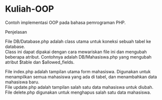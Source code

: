 # Kuliah-OOP
Contoh implementasi OOP pada bahasa pemrograman PHP.   

Penjelasan

File DB/Database.php adalah class utama untuk koneksi sebuah tabel ke database.  
Class ini dapat dipakai dengan cara mewariskan file ini dan mengubah beberapa atribut. 
Contohnya adalah DB/Mahasiswa.php yang mengubah atribut $table dan $allowed_fields.  


File index.php adalah tampilan utama form mahasiswa. 
Digunakan untuk menampilkan semua mahasiswa yang ada di tabel, dan menambahkan data mahasiswa baru.  
File update.php adalah tampilan salah satu data mahasiswa untuk diubah.  
File delete.php digunakan untuk menghapus salah satu data mahasiswa.
